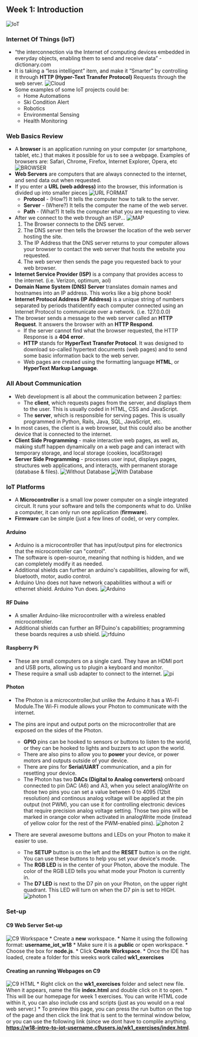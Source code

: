 ## Week 1: Introduction

![IoT](https://www.enterrasolutions.com/media/IoT1-300x300.png "IoT")

### Internet Of Things (IoT)
* “the interconnection via the Internet of computing devices embedded in everyday objects, enabling them to send and receive data” - dictionary.com
* It is taking a “less intelligent” item, and make it “Smarter” by controlling it through **HTTP (Hyper-Text Transfer Protocol)**  Requests through the web server.
![Cloud](https://github.com/compagnb/w18_intro_to_iot/blob/master/imgs/cloudservice.png "cloud")
* Some examples of some IoT projects could be:
    * Home Automations
    * Ski Condition Alert
    * Robotics
    * Environmental Sensing
    * Health Monitoring

### Web Basics Review
* A **browser** is an application running on your computer (or smartphone, tablet, etc.) that makes it possible for us to see a webpage. Examples of browsers are: Safari, Chrome, Firefox, Internet Explorer, Opera, etc
![BROWSER](https://github.com/compagnb/w18_intro_to_iot/blob/master/imgs/browser.png "Browser")
* **Web Servers** are computers that are always connected to the internet, and send data out when requested. 
* If you enter a **URL (web address)** into the browser, this information is divided up into smaller pieces
![URL FORMAT](https://github.com/compagnb/w18_intro_to_iot/blob/master/imgs/urlformat.png "url format")
    * **Protocol** - (How?) It tells the computer how to talk to the server.
    * **Server** - (Where?) It tells the computer the name of the web server.
    * **Path** - (What?) It tells the computer what you are requesting to view. 
* After we connect to the web through an ISP...
![MAP](https://github.com/compagnb/w18_intro_to_iot/blob/master/imgs/map.png "map")
    1. The Browser connects to the DNS server.
    2. The DNS server then tells the browser the location of the web server hosting the site.
    3. The IP Address that the DNS server returns to your computer allows your browser to contact the web server that hosts the website you requested.
    4. The web server then sends the page you requested back to your web browser.
* **Internet Service Provider (ISP)** is a company that provides access to the internet. (i.e. Verizon, optimum, aol)
* **Domain Name System (DNS) Server** translates domain names and hostnames into an IP address. This works like a big phone book! 
* **Internet Protocol Address (IP Address)** is a unique string of numbers separated by periods thatidentify each computer connected using an Internet Protocol to communicate over a network. (i.e. 127.0.0.0)
* The browser sends a message to the web server called an **HTTP Request**. It answers the browser with an **HTTP Respond**. 
    * If the server cannot find what the browser requested, the HTTP Response is a **404 error**. 
    * **HTTP** stands for **HyperText Transfer Protocol**. It was designed to download so-called hypertext documents (web pages) and to send some basic information back to the web server.
    * Web pages are created using the formatting language **HTML**, or **HyperText Markup Language**.

### All About Communication
* Web development is all about the communication between 2 parties:
    * The **client**, which requests pages from the server, and displays them to the user. This is usually coded in HTML, CSS and JavaScript.
    * The **server**, which is responsible for serving pages. This is usually programmed in Python, Rails, Java, SQL, JavaScript, etc.
* In most cases, the client is a web browser, but this could also be another device that is connected to the internet.
* **Client Side Programming** - make interactive web pages, as well as, making stuff happen dynamically on a web page and can interact with temporary storage, and local storage (cookies, localStorage) 
* **Server Side Programming** - processes user input, displays pages, structures web applications, and interacts, with permanent storage (database & files).
![Without Database](https://github.com/compagnb/w18_intro_to_iot/blob/master/imgs/wodatabase.png "without database")
![With Database](https://github.com/compagnb/w18_intro_to_iot/blob/master/imgs/wdatabase.png "with database")


### IoT Platforms
* A **Microcontroller** is a small low power computer on a single integrated circuit. It runs your software and tells the components what to do. Unlike a computer, it can only run one application (**firmware**). 
* **Firmware** can be simple (just a few lines of code), or very complex. 
#### Arduino
* Arduino is a microcontroller that has input/output pins for electronics that the microcontroller can "control".
* The software is open-source, meaning that nothing is hidden, and we can completely modify it as needed.
* Additional shields can further an arduino's capabilities, allowing for wifi, bluetooth, motor, audio control. 
* Arduino Uno does not have network capabilities without a wifi or ethernet shield. Arduino Yun does.
![Arduino](https://github.com/compagnb/w18_intro_to_iot/blob/master/imgs/arduino.jpg "arduino")

#### RF Duino
* A smaller Arduino-like microcontroller with a wireless enabled microcontroller. 
* Additional shields can further an RFDuino's capabilities; programming these boards requires a usb shield.
![rfduino](https://github.com/compagnb/w18_intro_to_iot/blob/master/imgs/rfduino.png "rfduino")

#### Raspberry Pi
* These are small computers on a single card. They have an HDMI port and USB ports, allowing us to plugin a keyboard and monitor. 
* These require a small usb adapter to connect to the internet.
![pi](https://github.com/compagnb/w18_intro_to_iot/blob/master/imgs/pi.png "pi")

#### Photon
* The Photon is a microcontroller,but unlike the Arduino it has a Wi-Fi Module.The Wi-Fi module allows your Photon to communicate with the internet. 
* The pins are input and output ports on the microcontroller that are exposed on the sides of the Photon.
    * **GPIO** pins can be hooked to sensors or buttons to listen to the world, or they can be hooked to lights and buzzers to act upon the world. 
    * There are also pins to allow you to **power** your device, or power motors and outputs outside of your device. 
    * There are pins for **Serial/UART** communication, and a pin for resetting your device.
    * The Photon has two **DACs (Digital to Analog converters)** onboard connected to pin DAC (A6) and A3, when you select analogWrite on those two pins you can set a value between 0 to 4095 (12bit resolution) and continous analog voltage will be applied at the pin output (not PWM), you can use it for controlling electronic devices that require precision analog voltage setting. Those two pins will be marked in orange color when activated in analogWrite mode (instead of yellow color for the rest of the PWM-enabled pins).
![photon 2](https://github.com/compagnb/w18_intro_to_iot/blob/master/imgs/photon2.png "photon 2")

* There are several awesome buttons and LEDs on your Photon to make it easier to use.
    * The **SETUP** button is on the left and the **RESET** button is on the right. You can use these buttons to help you set your device's mode.
    * The **RGB LED** is in the center of your Photon, above the module. The color of the RGB LED tells you what mode your Photon is currently in.
    * The **D7 LED** is next to the D7 pin on your Photon, on the upper right quadrant. This LED will turn on when the D7 pin is set to HIGH.
![photon 1](https://github.com/compagnb/w18_intro_to_iot/blob/master/imgs/photon1.png "photon 1")


### Set-up
#### C9 Web Server Set-up
![C9 Workspace](https://github.com/compagnb/w18_intro_to_iot/blob/master/imgs/workspace.png "C9 Workspace")
    * Create a **new** workspace. 
    * Name it using the following format: **username_iot_w18**
    * Make sure it is a **public** or open workspace.
    * Choose the box for **node.js**.
    * Click **Create Workspace**.
    * Once the IDE has loaded, create a folder for this weeks work called **wk1_exercises**
    
#### Creating an running Webpages on C9
![C9 HTML](https://github.com/compagnb/w18_intro_to_iot/blob/master/imgs/html.png "C9 HTML")
    *  Right click on the **wk1_exercises** folder and select new file. When it appears, name the file **index.html** and double click on it to open. 
    *  This will be our homepage for week 1 exercises. You can write HTML code within it, you can also include css and scripts (just as you would on a real web server.)
    * To preview this page, you can press the run button on the top of the page and then click the link that is sent to the terminal window below, or you can use the following link (since we dont have to complile anything. **https://w18-intro-to-iot-username.c9users.io/wk1_exercises/index.html**.
    
 
 



   




